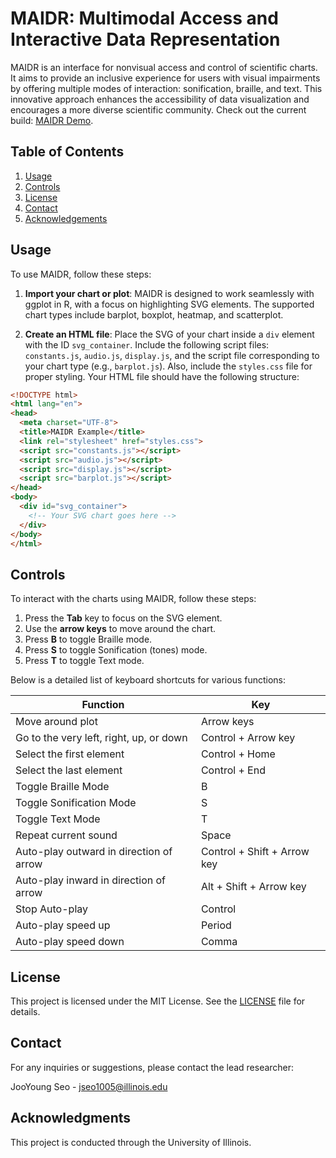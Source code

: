 
# MAIDR: Multimodal Access and Interactive Data Representation

MAIDR is an interface for nonvisual access and control of scientific charts. It aims to provide an inclusive experience for users with visual impairments by offering multiple modes of interaction: sonification, braille, and text. This innovative approach enhances the accessibility of data visualization and encourages a more diverse scientific community. Check out the current build: [MAIDR Demo](https://uiuc-ischool-accessible-computing-lab.github.io/MAIDR/user_study_pilot/intro.html).

## Table of Contents

1. [Usage](#usage)
2. [Controls](#controls)
3. [License](#license)
4. [Contact](#contact)
5. [Acknowledgements](#acknowledgements)

## Usage

To use MAIDR, follow these steps:

1. **Import your chart or plot**: MAIDR is designed to work seamlessly with ggplot in R, with a focus on highlighting SVG elements. The supported chart types include barplot, boxplot, heatmap, and scatterplot.

2. **Create an HTML file**: Place the SVG of your chart inside a `div` element with the ID `svg_container`. Include the following script files: `constants.js`, `audio.js`, `display.js`, and the script file corresponding to your chart type (e.g., `barplot.js`). Also, include the `styles.css` file for proper styling. Your HTML file should have the following structure:

```html
<!DOCTYPE html>
<html lang="en">
<head>
  <meta charset="UTF-8">
  <title>MAIDR Example</title>
  <link rel="stylesheet" href="styles.css">
  <script src="constants.js"></script>
  <script src="audio.js"></script>
  <script src="display.js"></script>
  <script src="barplot.js"></script>
</head>
<body>
  <div id="svg_container">
    <!-- Your SVG chart goes here -->
  </div>
</body>
</html>
```

## Controls

To interact with the charts using MAIDR, follow these steps:

1. Press the **Tab** key to focus on the SVG element.
2. Use the **arrow keys** to move around the chart.
3. Press **B** to toggle Braille mode.
4. Press **S** to toggle Sonification (tones) mode.
5. Press **T** to toggle Text mode.

Below is a detailed list of keyboard shortcuts for various functions:

| Function                               | Key                            |
|----------------------------------------|--------------------------------|
| Move around plot                       | Arrow keys                     |
| Go to the very left, right, up, or down | Control + Arrow key           |
| Select the first element               | Control + Home                 |
| Select the last element                | Control + End                  |
| Toggle Braille Mode                    | B                              |
| Toggle Sonification Mode               | S                              |
| Toggle Text Mode                       | T                              |
| Repeat current sound                   | Space                          |
| Auto-play outward in direction of arrow | Control + Shift + Arrow key   |
| Auto-play inward in direction of arrow | Alt + Shift + Arrow key       |
| Stop Auto-play                         | Control                        |
| Auto-play speed up                     | Period                         |
| Auto-play speed down                   | Comma                          |

## License

This project is licensed under the MIT License. See the [LICENSE](LICENSE) file for details.

## Contact

For any inquiries or suggestions, please contact the lead researcher:

JooYoung Seo - jseo1005@illinois.edu

## Acknowledgments

This project is conducted through the University of Illinois.


